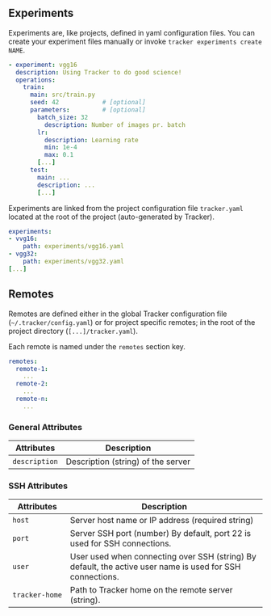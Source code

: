 ## Experiments

Experiments are, like projects, defined in yaml configuration files. You can
create your experiment files manually or invoke
`tracker experiments create NAME`.

```yaml
- experiment: vgg16
  description: Using Tracker to do good science!
  operations:
    train:
      main: src/train.py
      seed: 42            # [optional]
      parameters:         # [optional]
        batch_size: 32
          description: Number of images pr. batch
        lr:
          description: Learning rate
          min: 1e-4
          max: 0.1
        [...]
      test:
        main: ...
        description: ...
        [...]
```

Experiments are linked from the project configuration file `tracker.yaml`
located at the root of the project (auto-generated by Tracker).

```yaml
experiments:
- vvg16:
    path: experiments/vgg16.yaml
- vgg32:
    path: experiments/vgg32.yaml
[...]
```

## Remotes

Remotes are defined either in the global Tracker configuration file
(`~/.tracker/config.yaml`) or for project specific remotes; in the root of the
project directory (`[...]/tracker.yaml`).

Each remote is named under the `remotes` section key.

```yaml
remotes:
  remote-1:
    ...
  remote-2:
    ...
  remote-n:
    ...
```

### General Attributes

| Attributes    | Description   |
| ------------- | ------------- |
| `description` | Description (string) of the server |


### SSH Attributes

| Attributes    | Description   |
| ------------- | ------------- |
| `host` | Server host name or IP address (required string) |
| `port` | Server SSH port (number) By default, port 22 is used for SSH connections. |
| `user` | User used when connecting over SSH (string) By default, the active user name is used for SSH connections. |
| `tracker‑home` | Path to Tracker home on the remote server (string). |
